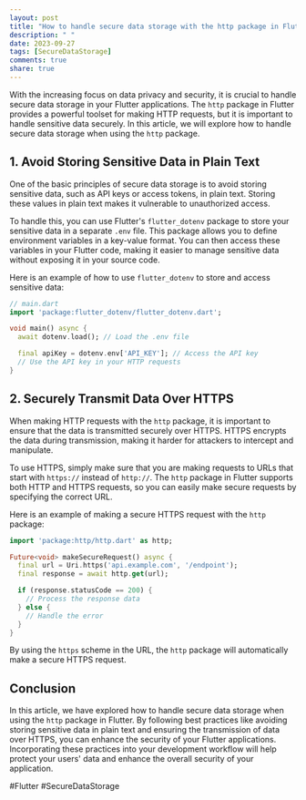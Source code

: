 ```yaml
---
layout: post
title: "How to handle secure data storage with the http package in Flutter?"
description: " "
date: 2023-09-27
tags: [SecureDataStorage]
comments: true
share: true
---
```


With the increasing focus on data privacy and security, it is crucial to handle secure data storage in your Flutter applications. The `http` package in Flutter provides a powerful toolset for making HTTP requests, but it is important to handle sensitive data securely. In this article, we will explore how to handle secure data storage when using the `http` package.

## 1. Avoid Storing Sensitive Data in Plain Text

One of the basic principles of secure data storage is to avoid storing sensitive data, such as API keys or access tokens, in plain text. Storing these values in plain text makes it vulnerable to unauthorized access.

To handle this, you can use Flutter's `flutter_dotenv` package to store your sensitive data in a separate `.env` file. This package allows you to define environment variables in a key-value format. You can then access these variables in your Flutter code, making it easier to manage sensitive data without exposing it in your source code.

Here is an example of how to use `flutter_dotenv` to store and access sensitive data:

```dart
// main.dart
import 'package:flutter_dotenv/flutter_dotenv.dart';

void main() async {
  await dotenv.load(); // Load the .env file

  final apiKey = dotenv.env['API_KEY']; // Access the API key
  // Use the API key in your HTTP requests
}
```

## 2. Securely Transmit Data Over HTTPS

When making HTTP requests with the `http` package, it is important to ensure that the data is transmitted securely over HTTPS. HTTPS encrypts the data during transmission, making it harder for attackers to intercept and manipulate.

To use HTTPS, simply make sure that you are making requests to URLs that start with `https://` instead of `http://`. The `http` package in Flutter supports both HTTP and HTTPS requests, so you can easily make secure requests by specifying the correct URL.

Here is an example of making a secure HTTPS request with the `http` package:

```dart
import 'package:http/http.dart' as http;

Future<void> makeSecureRequest() async {
  final url = Uri.https('api.example.com', '/endpoint');
  final response = await http.get(url);

  if (response.statusCode == 200) {
    // Process the response data
  } else {
    // Handle the error
  }
}
```

By using the `https` scheme in the URL, the `http` package will automatically make a secure HTTPS request.


## Conclusion

In this article, we have explored how to handle secure data storage when using the `http` package in Flutter. By following best practices like avoiding storing sensitive data in plain text and ensuring the transmission of data over HTTPS, you can enhance the security of your Flutter applications. Incorporating these practices into your development workflow will help protect your users' data and enhance the overall security of your application.

#Flutter #SecureDataStorage